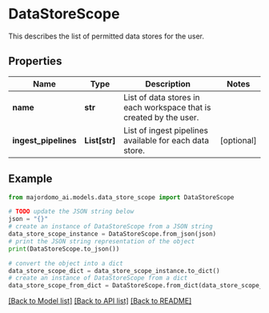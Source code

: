 # DataStoreScope

This describes the list of permitted data stores for the user.

## Properties

Name | Type | Description | Notes
------------ | ------------- | ------------- | -------------
**name** | **str** | List of data stores in each workspace that is created by the user. | 
**ingest_pipelines** | **List[str]** | List of ingest pipelines available for each data store. | [optional] 

## Example

```python
from majordomo_ai.models.data_store_scope import DataStoreScope

# TODO update the JSON string below
json = "{}"
# create an instance of DataStoreScope from a JSON string
data_store_scope_instance = DataStoreScope.from_json(json)
# print the JSON string representation of the object
print(DataStoreScope.to_json())

# convert the object into a dict
data_store_scope_dict = data_store_scope_instance.to_dict()
# create an instance of DataStoreScope from a dict
data_store_scope_from_dict = DataStoreScope.from_dict(data_store_scope_dict)
```
[[Back to Model list]](../README.md#documentation-for-models) [[Back to API list]](../README.md#documentation-for-api-endpoints) [[Back to README]](../README.md)


